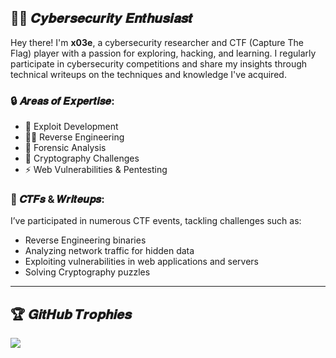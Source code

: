 ## 🕵️‍♂️ 𝑪𝒚𝒃𝒆𝒓𝒔𝒆𝒄𝒖𝒓𝒊𝒕𝒚 𝑬𝒏𝒕𝒉𝒖𝒔𝒊𝒂𝒔𝒕

Hey there! I'm __x03e__, a cybersecurity researcher and CTF (Capture The Flag) player with a passion for exploring, hacking, and learning. I regularly participate in cybersecurity competitions and share my insights through technical writeups on the techniques and knowledge I've acquired.

### 🔒 𝑨𝒓𝒆𝒂𝒔 𝒐𝒇 𝑬𝒙𝒑𝒆𝒓𝒕𝒊𝒔𝒆:
- 🔧 Exploit Development
- 🕵️‍♂️ Reverse Engineering
- 🐾 Forensic Analysis
- 🔐 Cryptography Challenges
- ⚡ Web Vulnerabilities & Pentesting
  
### 🎯 𝑪𝑻𝑭𝒔 & 𝑾𝒓𝒊𝒕𝒆𝒖𝒑𝒔:
I’ve participated in numerous CTF events, tackling challenges such as:
- Reverse Engineering binaries
- Analyzing network traffic for hidden data
- Exploiting vulnerabilities in web applications and servers
- Solving Cryptography puzzles

---

## 🏆 𝑮𝒊𝒕𝑯𝒖𝒃 𝑻𝒓𝒐𝒑𝒉𝒊𝒆𝒔

<td width="2000"><img src="https://github-trophies.vercel.app/?username=x03ee&rank=SECRET,SSS,SS,S,AAA,AA&row=2&column=9&theme=gruvbox"></td>

